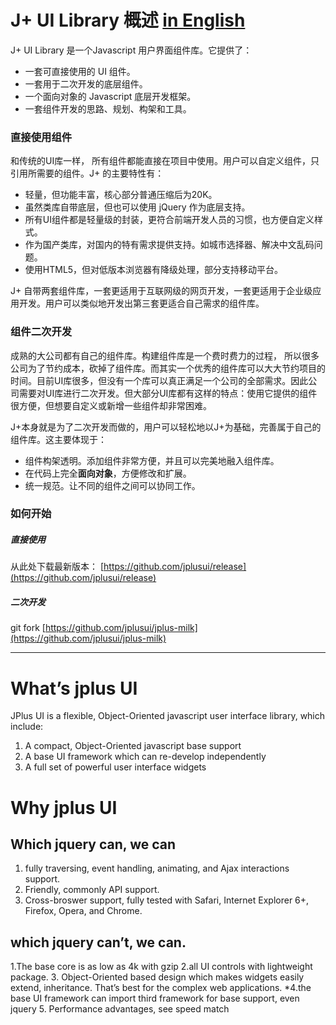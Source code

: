 # J+ UI Library 概述      [in English](README-en.md)

J+ UI Library 是一个Javascript 用户界面组件库。它提供了：

* 一套可直接使用的 UI 组件。
* 一套用于二次开发的底层组件。
* 一个面向对象的 Javascript 底层开发框架。
* 一套组件开发的思路、规划、构架和工具。

### 直接使用组件

和传统的UI库一样， 所有组件都能直接在项目中使用。用户可以自定义组件，只引用所需要的组件。J+ 的主要特性有：
	
* 轻量，但功能丰富，核心部分普通压缩后为20K。
* 虽然类库自带底层，但也可以使用 jQuery 作为底层支持。
* 所有UI组件都是轻量级的封装，更符合前端开发人员的习惯，也方便自定义样式。
* 作为国产类库，对国内的特有需求提供支持。如城市选择器、解决中文乱码问题。
* 使用HTML5，但对低版本浏览器有降级处理，部分支持移动平台。

J+ 自带两套组件库，一套更适用于互联网级的网页开发，一套更适用于企业级应用开发。用户可以类似地开发出第三套更适合自己需求的组件库。

### 组件二次开发

成熟的大公司都有自己的组件库。构建组件库是一个费时费力的过程， 所以很多公司为了节约成本，砍掉了组件库。而其实一个优秀的组件库可以大大节约项目的时间。目前UI库很多，但没有一个库可以真正满足一个公司的全部需求。因此公司需要对UI库进行二次开发。但大部分UI库都有这样的特点：使用它提供的组件很方便，但想要自定义或新增一些组件却非常困难。

J+本身就是为了二次开发而做的，用户可以轻松地以J+为基础，完善属于自己的组件库。这主要体现于：

* 组件构架透明。添加组件非常方便，并且可以完美地融入组件库。
* 在代码上完全**面向对象**，方便修改和扩展。
* 统一规范。让不同的组件之间可以协同工作。

### 如何开始

##### 直接使用

从此处下载最新版本： [https://github.com/jplusui/release](https://github.com/jplusui/release)

##### 二次开发

git fork [https://github.com/jplusui/jplus-milk](https://github.com/jplusui/jplus-milk)

-----

# What’s jplus UI
JPlus UI is a flexible, Object-Oriented javascript user interface library, which include:
1.	A compact, Object-Oriented javascript base support
2.	A base UI framework which can re-develop independently
3.	A full set of powerful user interface widgets

# Why jplus UI

## Which jquery can, we can
1.	fully traversing, event handling, animating, and Ajax interactions support.
2.	Friendly, commonly API support.
3. Cross-broswer support, fully tested with  Safari, Internet Explorer 6+, Firefox, Opera, and Chrome.


## which jquery can’t, we can.
1.The base core is as low as 4k with gzip
2.all UI controls with lightweight package.
3. Object-Oriented based design which makes widgets easily extend, inheritance.
That’s best for the complex web applications.
*4.the base UI framework can import third framework for base support, even jquery
5. Performance advantages, see speed match




